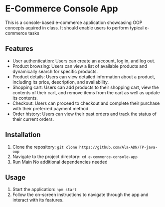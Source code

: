 # E-Commerce Console App

This is a console-based e-commerce application showcasing OOP concepts aquired in class.
It should enable users to perform typical e-commerce tasks

## Features

- User authentication: Users can create an account, log in, and log out.
- Product browsing: Users can view a list of available products and dynamically search for specific products.
- Product details: Users can view detailed information about a product, including its price, description, and availability.
- Shopping cart: Users can add products to their shopping cart, view the contents of their cart, and remove items from the cart as well as update its contents.
- Checkout: Users can proceed to checkout and complete their purchase with their preferred payment method.
- Order history: Users can view their past orders and track the status of their current orders.

## Installation

1. Clone the repository: `git clone https://github.com/Ala-ADN/TP-java-oop`
2. Navigate to the project directory: `cd e-commerce-console-app`
3. Run Main
No additional dependencies needed

## Usage

1. Start the application: `npm start`
2. Follow the on-screen instructions to navigate through the app and interact with its features.
